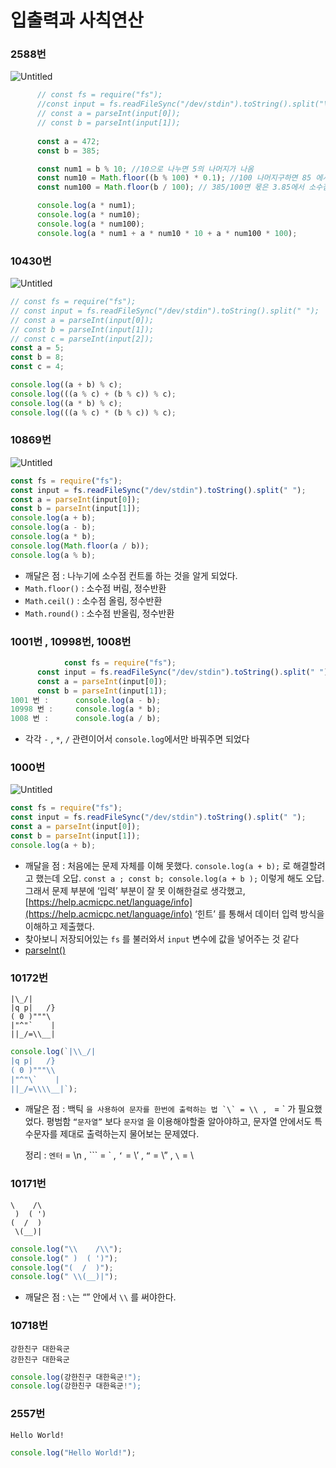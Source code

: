 # 입출력과 사칙연산


### 2588번

![Untitled](https://s3.us-west-2.amazonaws.com/secure.notion-static.com/06784f0e-4018-40ef-be13-84b95bba64ba/Untitled.png?X-Amz-Algorithm=AWS4-HMAC-SHA256&X-Amz-Content-Sha256=UNSIGNED-PAYLOAD&X-Amz-Credential=AKIAT73L2G45EIPT3X45%2F20220111%2Fus-west-2%2Fs3%2Faws4_request&X-Amz-Date=20220111T144307Z&X-Amz-Expires=86400&X-Amz-Signature=9cb26b919c3c19c94722dbc8b12016d727d83d4d8fb275eda7a394d4a0d6ef47&X-Amz-SignedHeaders=host&response-content-disposition=filename%20%3D%22Untitled.png%22&x-id=GetObject)

```jsx
      // const fs = require("fs");
      //const input = fs.readFileSync("/dev/stdin").toString().split("\n");
      // const a = parseInt(input[0]);
      // const b = parseInt(input[1]);
	
      const a = 472;
      const b = 385;

      const num1 = b % 10; //10으로 나누면 5의 나머지가 나옴
      const num10 = Math.floor((b % 100) * 0.1); //100 나머지구하면 85 에서 *0.1 = 8.5 에서 소수점 버리기
      const num100 = Math.floor(b / 100); // 385/100면 몫은 3.85에서 소수점 버리기

      console.log(a * num1);
      console.log(a * num10);
      console.log(a * num100);
      console.log(a * num1 + a * num10 * 10 + a * num100 * 100);
```



### 10430번

![Untitled](https://s3.us-west-2.amazonaws.com/secure.notion-static.com/cfc8fdb9-07d8-4cf5-a648-6a33b71d628a/Untitled.png?X-Amz-Algorithm=AWS4-HMAC-SHA256&X-Amz-Content-Sha256=UNSIGNED-PAYLOAD&X-Amz-Credential=AKIAT73L2G45EIPT3X45%2F20220110%2Fus-west-2%2Fs3%2Faws4_request&X-Amz-Date=20220110T134646Z&X-Amz-Expires=86400&X-Amz-Signature=562ef8e8ed1c1eff0c979319bd5a52e789e75c748a78736a95c9a0745836d568&X-Amz-SignedHeaders=host&response-content-disposition=filename%20%3D%22Untitled.png%22&x-id=GetObject)

```jsx
// const fs = require("fs");
// const input = fs.readFileSync("/dev/stdin").toString().split(" ");
// const a = parseInt(input[0]);
// const b = parseInt(input[1]);
// const c = parseInt(input[2]);
const a = 5;
const b = 8;
const c = 4;

console.log((a + b) % c);
console.log(((a % c) + (b % c)) % c);
console.log((a * b) % c);
console.log(((a % c) * (b % c)) % c);
```

### 10869번

![Untitled](https://s3.us-west-2.amazonaws.com/secure.notion-static.com/d7068965-3f81-44fd-b040-abc21c6d2530/Untitled.png?X-Amz-Algorithm=AWS4-HMAC-SHA256&X-Amz-Content-Sha256=UNSIGNED-PAYLOAD&X-Amz-Credential=AKIAT73L2G45EIPT3X45%2F20220109%2Fus-west-2%2Fs3%2Faws4_request&X-Amz-Date=20220109T134931Z&X-Amz-Expires=86400&X-Amz-Signature=ec8b8067a88c41eadf0f403abfc05cee5a0a2d6c125fd454cf37c1642551bb39&X-Amz-SignedHeaders=host&response-content-disposition=filename%20%3D%22Untitled.png%22&x-id=GetObject)

```jsx
const fs = require("fs");
const input = fs.readFileSync("/dev/stdin").toString().split(" ");
const a = parseInt(input[0]);
const b = parseInt(input[1]);
console.log(a + b);
console.log(a - b);
console.log(a * b);
console.log(Math.floor(a / b));
console.log(a % b);
```

- 깨달은 점 : 나누기에 소수점 컨트롤 하는 것을 알게 되었다.
- `Math.floor()` : 소수점 버림, 정수반환
- `Math.ceil()` : 소수점 올림, 정수반환
- `Math.round()` : 소수점 반올림, 정수반환


### 1001번 , 10998번, 1008번

```jsx
			const fs = require("fs");
      const input = fs.readFileSync("/dev/stdin").toString().split(" ");
      const a = parseInt(input[0]);
      const b = parseInt(input[1]);
1001 번 :      console.log(a - b);
10998 번 :     console.log(a * b);
1008 번 :      console.log(a / b);
```

- 각각 `-` , `*`, `/` 관련이어서 `console.log`에서만 바꿔주면 되었다



### 1000번

![Untitled](https://s3.us-west-2.amazonaws.com/secure.notion-static.com/7a296734-7298-43bd-b3b5-ccb5b11828fb/Untitled.png?X-Amz-Algorithm=AWS4-HMAC-SHA256&X-Amz-Content-Sha256=UNSIGNED-PAYLOAD&X-Amz-Credential=AKIAT73L2G45EIPT3X45%2F20220108%2Fus-west-2%2Fs3%2Faws4_request&X-Amz-Date=20220108T124702Z&X-Amz-Expires=86400&X-Amz-Signature=6a4af0e22bbe2cc58761f752ca947892b02992ffa0e26a796d23290314149c44&X-Amz-SignedHeaders=host&response-content-disposition=filename%20%3D%22Untitled.png%22&x-id=GetObject)

```jsx
const fs = require("fs");
const input = fs.readFileSync("/dev/stdin").toString().split(" ");
const a = parseInt(input[0]);
const b = parseInt(input[1]);
console.log(a + b);
```

- 깨달을 점 :
  처음에는 문제 자체를 이해 못했다. `console.log(a + b);` 로 해결할려고 했는데 오답.
  `const a ; const b; console.log(a + b );` 이렇게 해도 오답.
  그래서 문제 부분에 ‘입력’ 부분이 잘 못 이해한걸로 생각했고,
  [https://help.acmicpc.net/language/info](https://help.acmicpc.net/language/info) ‘힌트’ 를 통해서 데이터 입력 방식을 이해하고 제출했다.
- 찾아보니 저장되어있는 `fs` 를 불러와서 `input` 변수에 값을 넣어주는 것 같다
- [parseInt()](https://www.notion.so/parseInt-b4df77c6e5a648f4b96cbf7783c00c67)



### 10172번

```
|\_/|
|q p|   /}
( 0 )"""\
|"^"`    |
||_/=\\__|
```

```jsx
console.log(`|\\_/|
|q p|   /}
( 0 )"""\\
|"^"\`    |
||_/=\\\\__|`);
```

- 깨달은 점 :
  백틱 `` 을 사용하여 문자를 한번에 출력하는 법 `\` = \\ ,  `` = \` 가 필요했었다.
  평범함 `“문자열”` 보다 `문자열` 을 이용해야할줄 알아야하고, 문자열 안에서도 특수문자를 제대로 출력하는지 물어보는 문제였다.

  정리 : `엔터` = \n , ``` = \` , `‘` = \’ , `“` = \” , `\` = \\

### 10171번

```
\    /\
 )  ( ')
(  /  )
 \(__)|
```

```jsx
console.log("\\    /\\");
console.log(" )  ( ')");
console.log("(  /  )");
console.log(" \\(__)|");
```

- 깨달은 점 : `\`는 “” 안에서 `\\` 를 써야한다.

### 10718번

```
강한친구 대한육군
강한친구 대한육군
```

```jsx
console.log(강한친구 대한육군!");
console.log(강한친구 대한육군!");
```

### 2557번

`Hello World!`

```jsx
console.log("Hello World!");
```
